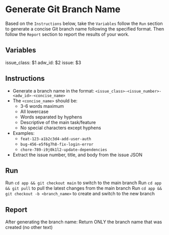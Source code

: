 # Generate Git Branch Name

Based on the `Instructions` below, take the `Variables` follow the `Run` section to generate a concise Git branch name following the specified format. Then follow the `Report` section to report the results of your work.

## Variables

issue_class: $1
adw_id: $2
issue: $3

## Instructions

- Generate a branch name in the format: `<issue_class>-<issue_number>-<adw_id>-<concise_name>`
- The `<concise_name>` should be:
  - 3-6 words maximum
  - All lowercase
  - Words separated by hyphens
  - Descriptive of the main task/feature
  - No special characters except hyphens
- Examples:
  - `feat-123-a1b2c3d4-add-user-auth`
  - `bug-456-e5f6g7h8-fix-login-error`
  - `chore-789-i9j0k1l2-update-dependencies`
- Extract the issue number, title, and body from the issue JSON

## Run

Run `cd app && git checkout main` to switch to the main branch
Run `cd app && git pull` to pull the latest changes from the main branch
Run `cd app && git checkout -b <branch_name>` to create and switch to the new branch

## Report

After generating the branch name:
Return ONLY the branch name that was created (no other text)